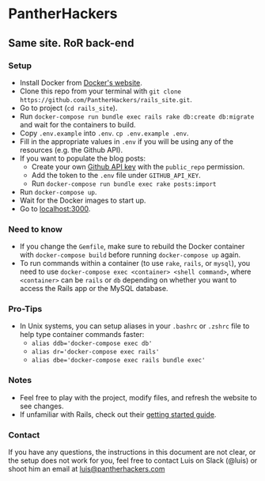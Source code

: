 # PantherHackers
## Same site. RoR back-end

### Setup

- Install Docker from [Docker's website](https://www.docker.com/products/docker).
- Clone this repo from your terminal with `git clone https://github.com/PantherHackers/rails_site.git`.
- Go to project (`cd rails_site`).
- Run `docker-compose run bundle exec rails rake db:create db:migrate` and wait for the containers to build.
- Copy `.env.example` into `.env`. `cp .env.example .env`.
- Fill in the appropriate values in `.env` if you will be using any of the resources (e.g. the Github API).
- If you want to populate the blog posts:
  - Create your own [Github API key](https://github.com/blog/1509-personal-api-tokens) with the `public_repo` permission.
  - Add the token to the `.env` file under `GITHUB_API_KEY`.
  - Run `docker-compose run bundle exec rake posts:import`
- Run `docker-compose up`.
- Wait for the Docker images to start up.
- Go to [localhost:3000](http://localhost:3000).

### Need to know

- If you change the `Gemfile`, make sure to rebuild the Docker container with `docker-compose build` before running `docker-compose up` again.
- To run commands within a container (to use `rake`, `rails`, or `mysql`), you need to use `docker-compose exec <container> <shell command>`, where `<container>` can be `rails` or `db` depending on whether you want to access the Rails app or the MySQL database.

### Pro-Tips

- In Unix systems, you can setup aliases in your `.bashrc` or `.zshrc` file to help type container commands faster:
  - `alias ddb='docker-compose exec db'`
  - `alias dr='docker-compose exec rails'`
  - `alias dbe='docker-compose exec rails bundle exec'`

### Notes

- Feel free to play with the project, modify files, and refresh the website to see changes.
- If unfamiliar with Rails, check out their [getting started guide](http://guides.rubyonrails.org/getting_started.html).

### Contact
If you have any questions, the instructions in this document are not clear, or the setup does not work for you, feel free to contact Luis on Slack (@luis) or shoot him an email at [luis@pantherhackers.com](mailto:luis@pantherhackers.com)
